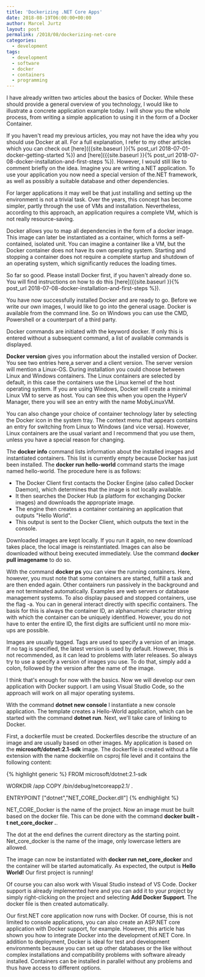 ```yaml
---
title: 'Dockerizing .NET Core Apps'
date: 2018-08-19T06:00:00+00:00
author: Marcel Jurtz
layout: post
permalink: /2018/08/dockerizing-net-core
categories:
  - development
tags:
  - development
  - software
  - docker
  - containers
  - programming
---
```


I have already written two articles about the basics of Docker. 
While these should provide a general overview of you technology, I would like to illustrate a concrete application example today. 
I will show you the whole process, from writing a simple application to using it in the form of a Docker Container.

If you haven't read my previous articles, you may not have the idea why you should use Docker at all. 
For a full explanation, I refer to my other articles which you can check out 
[here]({{site.baseurl }}{% post_url 2018-07-01-docker-getting-started %}) and 
[here]({{site.baseurl }}{% post_url 2018-07-08-docker-installation-and-first-steps %}). 
However, I would still like to comment briefly on the idea. Imagine you are writing a.NET application. 
To use your application you now need a special version of the.NET framework, 
as well as possibly a suitable database and other dependencies.

For larger applications it may well be that just installing and setting up the environment is not a trivial task. 
Over the years, this concept has become simpler, partly through the use of VMs and installation. 
Nevertheless, according to this approach, an application requires a complete VM, which is not really resource-saving.

Docker allows you to map all dependencies in the form of a docker image. 
This image can later be instantiated as a container, which forms a self-contained, isolated unit. 
You can imagine a container like a VM, but the Docker container does not have its own operating system. 
Starting and stopping a container does not require a complete startup and shutdown of an operating system, 
which significantly reduces the loading times.

So far so good. Please install Docker first, if you haven't already done so. You will find instructions on how to do this 
[here]({{site.baseurl }}{% post_url 2018-07-08-docker-installation-and-first-steps %}).

You have now successfully installed Docker and are ready to go. Before we write our own images, 
I would like to go into the general usage. Docker is available from the command line. 
So on Windows you can use the CMD, Powershell or a counterpart of a third party.

Docker commands are initiated with the keyword docker. If only this is entered without a subsequent command, 
a list of available commands is displayed.

**Docker version** gives you information about the installed version of Docker. 
You see two entries here,a server and a client version. The server version will mention a Linux-OS. 
During installation you could choose between Linux and Windows containers. 
The Linux containers are selected by default, in this case the containers use the Linux kernel of the host operating system. 
If you are using Windows, Docker will create a minimal Linux VM to serve as host. 
You can see this when you open the HyperV Manager, there you will see an entry with the name MobyLinuxVM.

You can also change your choice of container technology later by selecting the Docker icon in the system tray. 
The context menu that appears contains an entry for switching from Linux to Windows (and vice versa). 
However, Linux containers are the usual variant and I recommend that you use them, unless you have a special reason for changing.

The **docker info** command lists information about the installed images and instantiated containers. 
This list is currently empty because Docker has just been installed. 
The **docker run hello-world** command starts the image named hello-world. The procedure here is as follows: 
	
* The Docker Client first contacts the Docker Engine (also called Docker Daemon), which determines that the image is not locally available. 
* It then searches the Docker Hub (a platform for exchanging Docker images) and downloads the appropriate image. 
* The engine then creates a container containing an application that outputs "Hello World".
* This output is sent to the Docker Client, which outputs the text in the console.

Downloaded images are kept locally. If you run it again, no new download takes place, the local image is reinstantiated. 
Images can also be downloaded without being executed immediately. Use the command **docker pull imagename** to do so.

With the command **docker ps** you can view the running containers. 
Here, however, you must note that some containers are started, fulfill a task and are then ended again. 
Other containers run passively in the background and are not terminated automatically. 
Examples are web servers or database management systems.
To also display paused and stopped containers, use the flag -a. 
You can in general interact directly with specific containers. 
The basis for this is always the container ID, an alphanumeric character string with which the container can be uniquely identified. 
However, you do not have to enter the entire ID, the first digits are sufficient until no more mix-ups are possible.

Images are usually tagged. Tags are used to specify a version of an image. 
If no tag is specified, the latest version is used by default. 
However, this is not recommended, as it can lead to problems with later releases. 
So always try to use a specify a version of images you use. 
To do that, simply add a colon, followed by the version after the name of the image.

I think that's enough for now with the basics. Now we will develop our own application with Docker support. 
I am using Visual Studio Code, so the approach will work on all major operating systems.

With the command **dotnet new console** I instantiate a new console application. 
The template creates a Hello-World application, which can be started with the command **dotnet run**. 
Next, we'll take care of linking to Docker.

First, a dockerfile must be created. Dockerfiles describe the structure of an image and are usually based on other images. 
My application is based on the **microsoft/dotnet:2.1-sdk** image. 
The dockerfile is created without a file extension with the name dockerfile on csproj file level and it contains the following content:

{% highlight generic %}
FROM microsoft/dotnet:2.1-sdk

WORKDIR /app
COPY /bin/debug/netcoreapp2.1/ .

ENTRYPOINT ["dotnet","NET_CORE_Docker.dll"]
{% endhighlight %}

NET_CORE_Docker is the name of the project. Now an image must be built based on the docker file. 
This can be done with the command **docker built -t net_core_docker .**.

The dot at the end defines the current directory as the starting point. 
Net_core_docker is the name of the image, only lowercase letters are allowed.

The image can now be instantiated with **docker run net_core_docker** and the container will be started automatically. 
As expected, the output is **Hello World!** Our first project is running!

Of course you can also work with Visual Studio instead of VS Code. 
Docker support is already implemented here and you can add it to your project by simply right-clicking on the project 
and selecting **Add Docker Support**. The docker file is then created automatically. 

Our first.NET core application now runs with Docker. 
Of course, this is not limited to console applications, 
you can also create an ASP.NET core application with Docker support, for example. However, 
this article has shown you how to integrate Docker into the development of.NET Core. 
In addition to deployment, Docker is ideal for test and development environments because you can set up other databases 
or the like without complex installations and compatibility problems with software already installed. 
Containers can be installed in parallel without any problems and thus have access to different options.
